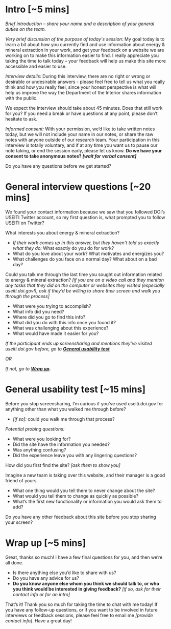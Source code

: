 # Intro [~5 mins]

_Brief introduction – share your name and a description of your general duties on the team._

_Very brief discussion of the purpose of today's session:_ My goal today is to learn a bit about how you currently find and use information about energy & mineral extraction in your work, and get your feedback on a website we are working on to make this information easier to find. I really appreciate you taking the time to talk today – your feedback will help us make this site more accessible and easier to use.

_Interview details:_ During this interview, there are no right or wrong or desirable or undesirable answers - please feel free to tell us what you really think and how you really feel, since your honest perspective is what will help us improve the way the Department of the Interior shares information with the public. 

We expect the interview should take about 45 minutes. Does that still work for you? If you need a break or have questions at any point, please don’t hesitate to ask.

_Informed consent:_ With your permission, we’d like to take written notes today, but we will not include your name in our notes, or share the raw notes with anyone outside of our research team. Your participation in this interview is totally voluntary, and if at any time you want us to pause our note taking, or end the session early, please let us know. **Do we have your consent to take anonymous notes? _[wait for verbal consent]_**

Do you have any questions before we get started?

# General interview questions [~20 mins]

We found your contact information because we saw that you followed DOI’s USEITI Twitter account, so my first question is, what prompted you to follow USEITI on Twitter?

What interests you about energy & mineral extraction?
- _If their work comes up in this answer, but they haven’t told us exactly what they do:_ What exactly do you do for work?
- What do you love about your work? What motivates and energizes you? 
- What challenges do you face on a normal day? What about on a bad day?

Could you talk me through the last time you sought out information related to energy & mineral extraction? _[if you are on a video call and they mention any tasks that they did on the computer or websites they visited (especially useiti.doi.gov!), ask if they’d be willing to share their screen and walk you through the process]_
- What were you trying to accomplish? 
- What info did you need?
- Where did you go to find this info? 
- What did you do with this info once you found it?
- What was challenging about this experience?
- What would have made it easier for you?

_If the participant ends up screensharing and mentions they’ve visited useiti.doi.gov before, go to **[General usability test](https://github.com/18F/doi-extractives-data/blob/research/research/14_sprint-inquisitive-impala/discussion_guide.md#general-usability-test)**_

_OR_

_If not, go to **[Wrap up](https://github.com/18F/doi-extractives-data/blob/research/research/14_sprint-inquisitive-impala/discussion_guide.md#wrap-up).**_

# General usability test [~15 mins]

Before you stop screensharing, I’m curious if you’ve used useiti.doi.gov for anything other than what you walked me through before?
- _[if so]:_ could you walk me through that process?

_Potential probing questions:_
- What were you looking for?
- Did the site have the information you needed?
- Was anything confusing?
- Did the experience leave you with any lingering questions?

How did you first find the site? _[ask them to show you]_

Imagine a new team is taking over this website, and their manager is a good friend of yours.
- What one thing would you tell them to never change about the site?
- What would you tell them to change as quickly as possible?
- What’s the first new functionality or information you would ask them to add?

Do you have any other feedback about this site before you stop sharing your screen?


# Wrap up [~5 mins]
Great, thanks so much! I have a few final questions for you, and then we’re all done.

- Is there anything else you’d like to share with us?
- Do you have any advice for us?
- **Do you know anyone else whom you think we should talk to, or who you think would be interested in giving feedback?** _[if so, ask for their contact info or for an intro]_

That’s it! Thank you so much for taking the time to chat with me today! If you have any follow-up questions, or if you want to be involved in future interviews or feedback sessions, please feel free to email me _[provide contact info]_. Have a great day!
